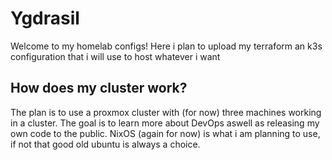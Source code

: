 # Ygdrasil
Welcome to my homelab configs!
 Here i plan to upload my terraform an k3s configuration that i will use to host whatever i want
## How does my cluster work?
The plan is to use a proxmox cluster with (for now) three machines working in a cluster. The goal is to learn more about DevOps aswell as releasing my own code to the public. NixOS (again for now) is what i am planning to use, if not that good old ubuntu is always a choice.
